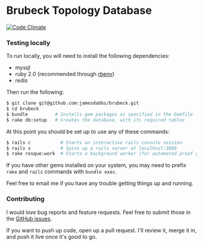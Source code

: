 # Brubeck Topology Database

[![Code Climate](https://codeclimate.com/github/jamesdabbs/brubeck.png)](https://codeclimate.com/github/jamesdabbs/brubeck)

### Testing locally

To run locally, you will need to install the following dependencies:

* mysql
* ruby 2.0 (recommended through [rbenv](https://github.com/sstephenson/rbenv/))
* redis

Then run the following:

```bash
$ git clone git@github.com:jamesdabbs/brubeck.git
$ cd brubeck
$ bundle          # Installs gem packages as specified in the Gemfile
$ rake db:setup   # Creates the database, with its required tables
```

At this point you should be set up to use any of these commands:

```bash
$ rails c           # Starts an interactive rails console session
$ rails s           # Spins up a rails server at localhost:3000
$ rake resque:work  # Starts a background worker (for automated proof generation, etc.)
```

If you have other gems installed on your system, you may need to prefix `rake` and `rails` commands with `bundle exec`.

Feel free to email me if you have any trouble getting things up and running.

### Contributing

I would _love_ bug reports and feature requests. Feel free to submit those in the [GitHub issues](https://github.com/jamesdabbs/brubeck/issues).

If you want to push up code, open up a pull request. I'll review it, merge it in, and push it live once it's good to go.
